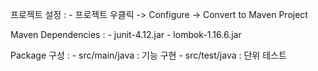 프로젝트 설정 :
	- 프로젝트 우클릭 -> Configure -> Convert to Maven Project

Maven Dependencies :
	- junit-4.12.jar
	- lombok-1.16.6.jar
	
Package 구성 :
	- src/main/java : 기능 구현
	- src/test/java : 단위 테스트